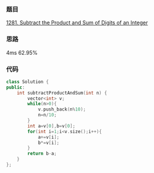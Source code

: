 ### 题目
[1281. Subtract the Product and Sum of Digits of an Integer](https://leetcode-cn.com/problems/subtract-the-product-and-sum-of-digits-of-an-integer/submissions/)
### 思路
4ms 62.95%

### 代码
```c++
class Solution {
public:
    int subtractProductAndSum(int n) {
        vector<int> v;
        while(n>0){
            v.push_back(n%10);
            n=n/10;
        }
        int a=v[0],b=v[0];
        for(int i=1;i<v.size();i++){
            a+=v[i];
            b*=v[i];
        }
        return b-a;
    }
};
```
